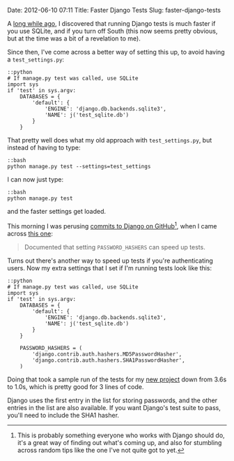 Date: 2012-06-10 07:11
Title: Faster Django Tests
Slug: faster-django-tests

A [long while ago][tdd-django], I discovered that running Django tests
is much faster if you use SQLite, and if you turn off South (this now
seems pretty obvious, but at the time was a bit of a revelation to
me).

Since then, I've come across a better way of setting this up, to avoid
having a `test_settings.py`:

    ::python
    # If manage.py test was called, use SQLite
    import sys
    if 'test' in sys.argv:
        DATABASES = {
            'default': {
                'ENGINE': 'django.db.backends.sqlite3',
                'NAME': j('test_sqlite.db')
            }
        }

That pretty well does what my old approach with `test_settings.py`, but
instead of having to type:

    ::bash
    python manage.py test --settings=test_settings

I can now just type:

    ::bash
    python manage.py test

and the faster settings get loaded.

This morning I was perusing
[commits to Django on GitHub][django-commits][^1], when I came across
[this one][faster-test-commit]:

> Documented that setting `PASSWORD_HASHERS` can speed up tests.

Turns out there's another way to speed up tests if you're
authenticating users. Now my extra settings that I set if I'm running
tests look like this:

    ::python
    # If manage.py test was called, use SQLite
    import sys
    if 'test' in sys.argv:
        DATABASES = {
            'default': {
                'ENGINE': 'django.db.backends.sqlite3',
                'NAME': j('test_sqlite.db')
            }
        }

        PASSWORD_HASHERS = (
            'django.contrib.auth.hashers.MD5PasswordHasher',
            'django.contrib.auth.hashers.SHA1PasswordHasher',
        )

Doing that took a sample run of the tests for my [new project][kanisa]
down from 3.6s to 1.0s, which is pretty good for 3 lines of code.

Django uses the first entry in the list for storing passwords, and the
other entries in the list are also available. If you want Django's
test suite to pass, you'll need to include the SHA1 hasher.

[^1]: This is probably something everyone who works with Django should
      do, it's a great way of finding out what's coming up, and also
      for stumbling across random tips like the one I've not quite got
      to yet.

[tdd-django]: http://www.dominicrodger.com/tdd-django-south.html "Read my original post on making test runs in Django faster"
[django-commits]: https://github.com/django/django/commits/master "View recent commits to Django"
[faster-test-commit]: https://github.com/django/django/commit/17d6cd90299e39823e80a005e7a04bc24ee8af4c "View the commit on GitHub"
[kanisa]: https://github.com/dominicrodger/kanisa "View Kanisa on GitHub"
